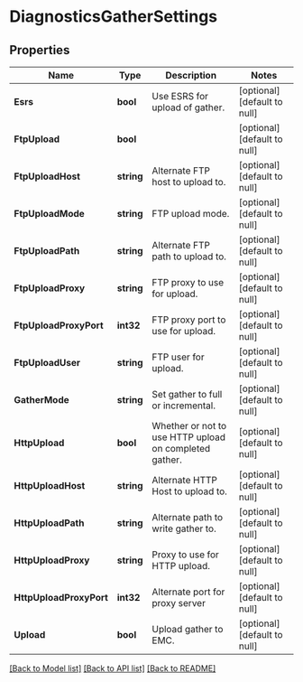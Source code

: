 # DiagnosticsGatherSettings

## Properties
Name | Type | Description | Notes
------------ | ------------- | ------------- | -------------
**Esrs** | **bool** | Use ESRS for upload of gather. | [optional] [default to null]
**FtpUpload** | **bool** |  | [optional] [default to null]
**FtpUploadHost** | **string** | Alternate FTP host to upload to. | [optional] [default to null]
**FtpUploadMode** | **string** | FTP upload mode. | [optional] [default to null]
**FtpUploadPath** | **string** | Alternate FTP path to upload to. | [optional] [default to null]
**FtpUploadProxy** | **string** | FTP proxy to use for upload. | [optional] [default to null]
**FtpUploadProxyPort** | **int32** | FTP proxy port to use for upload. | [optional] [default to null]
**FtpUploadUser** | **string** | FTP user for upload. | [optional] [default to null]
**GatherMode** | **string** | Set gather to full or incremental. | [optional] [default to null]
**HttpUpload** | **bool** | Whether or not to use HTTP upload on completed gather. | [optional] [default to null]
**HttpUploadHost** | **string** | Alternate HTTP Host to upload to. | [optional] [default to null]
**HttpUploadPath** | **string** | Alternate path to write gather to. | [optional] [default to null]
**HttpUploadProxy** | **string** | Proxy to use for HTTP upload. | [optional] [default to null]
**HttpUploadProxyPort** | **int32** | Alternate port for proxy server | [optional] [default to null]
**Upload** | **bool** | Upload gather to EMC. | [optional] [default to null]

[[Back to Model list]](../README.md#documentation-for-models) [[Back to API list]](../README.md#documentation-for-api-endpoints) [[Back to README]](../README.md)


